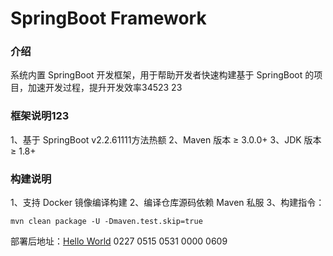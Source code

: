 # SpringBoot Framework

### 介绍

系统内置 SpringBoot 开发框架，用于帮助开发者快速构建基于 SpringBoot 的项目，加速开发过程，提升开发效率34523
23

### 框架说明123

1、基于 SpringBoot v2.2.61111方法热额
2、Maven 版本 ≥ 3.0.0+
3、JDK 版本 ≥ 1.8+

### 构建说明

1、支持 Docker 镜像编译构建
2、编译仓库源码依赖 Maven 私服
3、构建指令：

```
mvn clean package -U -Dmaven.test.skip=true
```

部署后地址：[Hello World](http://192.168.81.20:32663/)
0227
0515
0531
0000
0609

